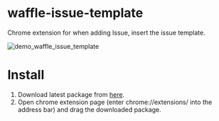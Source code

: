 # waffle-issue-template

Chrome extension for when adding Issue, insert the issue template.

![demo_waffle_issue_template](https://user-images.githubusercontent.com/572020/31064293-c814f3c4-a775-11e7-9c20-62e980e2e934.gif)

# Install

1. Download latest package from [here](https://github.com/fakestarbaby/waffle-issue-template/releases).
1. Open chrome extension page (enter chrome://extensions/ into the address bar) and drag the downloaded package.
